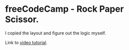 # freeCodeCamp - Rock Paper Scissor.

I copied the layout and figure out the logic myself.

Link to [video tutorial](https://www.youtube.com/watch?v=jaVNP3nIAv0).